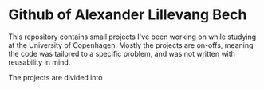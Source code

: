 Github of Alexander Lillevang Bech
===================================

This repository contains small projects I've been working on while studying at the University of Copenhagen. Mostly the projects are on-offs, meaning the code was tailored to a specific problem, and was not written with reusability in mind. 

The projects are divided into

